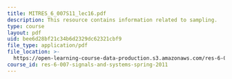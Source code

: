 ```yaml
---
title: MITRES_6_007S11_lec16.pdf
description: This resource contains information related to sampling.
type: course
layout: pdf
uid: bee6d28bf21c34b6d2329dc62321cbf9
file_type: application/pdf
file_location: >-
  https://open-learning-course-data-production.s3.amazonaws.com/res-6-007-signals-and-systems-spring-2011/bee6d28bf21c34b6d2329dc62321cbf9_MITRES_6_007S11_lec16.pdf
course_id: res-6-007-signals-and-systems-spring-2011
---
```

